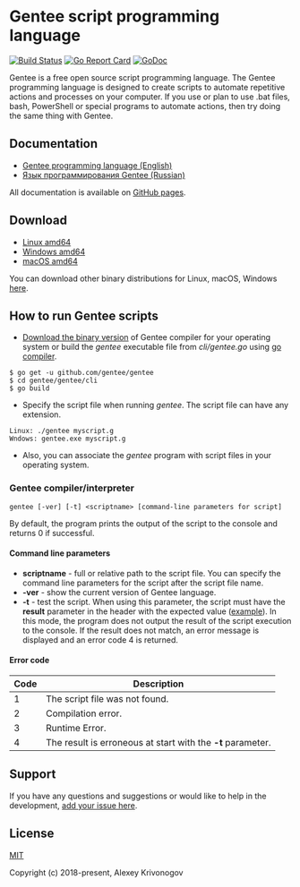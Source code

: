 # Gentee script programming language

[![Build Status](https://travis-ci.org/gentee/gentee.png)](https://travis-ci.org/gentee/gentee)
[![Go Report Card](https://goreportcard.com/badge/github.com/gentee/gentee)](https://goreportcard.com/report/github.com/gentee/gentee)
[![GoDoc](https://godoc.org/github.com/gentee/gentee?status.svg)](https://godoc.org/github.com/gentee/gentee)

Gentee is a free open source script programming language. The Gentee programming language is designed to create scripts to automate repetitive actions and processes on your computer. If you use or plan to use .bat files, bash, PowerShell or special programs to automate actions, then try doing the same thing with Gentee. 

## Documentation

- [Gentee programming language (English)](https://docs.gentee.org/)
- [Язык программирования Gentee (Russian)](https://ru.gentee.org/)

All documentation is available on [GitHub pages](https://github.com/gentee/gentee.github.io). 

## Download

- [Linux amd64](https://github.com/gentee/gentee/releases/download/v1.6.0/gentee-1.6.0-linux-amd64.zip)
- [Windows amd64](https://github.com/gentee/gentee/releases/download/v1.6.0/gentee-1.6.0-windows-amd64.zip)
- [macOS amd64](https://github.com/gentee/gentee/releases/download/v1.6.0/gentee-1.6.0-darwin-amd64.zip)

You can download other binary distributions for Linux, macOS, Windows [here](https://github.com/gentee/gentee/releases).


## How to run Gentee scripts

* [Download the binary version](https://github.com/gentee/gentee/releases) of Gentee compiler for your operating system or build the *gentee* executable file from *cli/gentee.go* using [go compiler](https://golang.org/dl/).
```
$ go get -u github.com/gentee/gentee
$ cd gentee/gentee/cli
$ go build
```
* Specify the script file when running *gentee*. The script file can have any extension.
```
Linux: ./gentee myscript.g 
Wndows: gentee.exe myscript.g
```
* Also, you can associate the *gentee* program with script files in your operating system.

### Gentee compiler/interpreter

```gentee [-ver] [-t] <scriptname> [command-line parameters for script]```

By default, the program prints the output of the script to the console and returns 0 if successful.

#### Command line parameters

* **scriptname** - full or relative path to the script file. You can specify the command line parameters for the script after the script file name.
* **-ver** - show the current version of Gentee language.
* **-t** - test the script. When using this parameter, the script must have the **result** parameter in the header with the expected value ([example](https://github.com/gentee/gentee/blob/master/test/scripts/ok.g)). In this mode, the program does not output the result of 
the script execution to the console. If the result does not match, an error message is displayed and an error code 4 is returned.

#### Error code

Code | Description
-----|----------
1 | The script file was not found.
2 | Compilation error.
3 | Runtime Error.
4 | The result is erroneous at start with the **-t** parameter.

## Support

If you have any questions and suggestions or would like to help in the development, [add your issue here](https://github.com/gentee/gentee/issues).

## License

[MIT](http://opensource.org/licenses/MIT)

Copyright (c) 2018-present, Alexey Krivonogov
